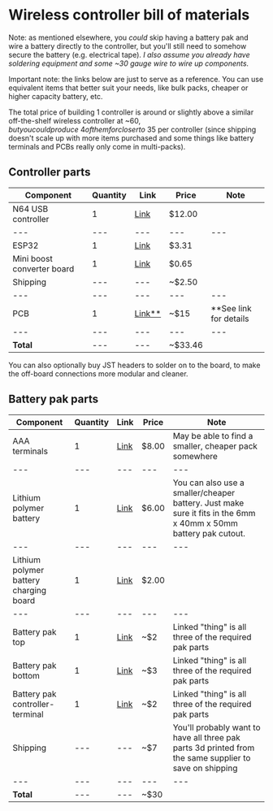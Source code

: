 # Wireless controller bill of materials
Note: as mentioned elsewhere, you *could* skip having a battery pak and wire a battery directly to the controller, but you'll still need to somehow secure the battery (e.g. electrical tape). *I also assume you already have soldering equipment and some ~30 gauge wire to wire up components.*

Important note: the links below are just to serve as a reference. You can use equivalent items that better suit your needs, like bulk packs, cheaper or higher capacity battery, etc.

The total price of building 1 controller is around or slightly above a similar off-the-shelf wireless controller at ~$60, but you could produce ~4 of them for closer to ~$35 per controller (since shipping doesn't scale up with more items purchased and some things like battery terminals and PCBs really only come in multi-packs).

## Controller parts

Component | Quantity | Link | Price | Note
--- | --- | --- | --- | ---
N64 USB controller | 1 | [Link](https://www.amazon.com/Classic-Controller-iNNEXT-Joystick-Raspberry/dp/B0744DW55H) | $12.00 | 
--- | --- | --- | --- | ---
ESP32 | 1 | [Link](https://www.aliexpress.com/item/32864722159.html) | $3.31 | 
Mini boost converter board | 1 | [Link](https://www.aliexpress.com/item/4000322419351.html) | $0.65 | 
Shipping | --- | --- | ~$2.50 | 
--- | --- | --- | --- | ---
PCB | 1 | [Link**](https://github.com/sfraint/wireless-n64-controller/blob/main/pcb/ordering.md) | ~$15 | **See link for details
--- | --- | --- | --- | ---
**Total** | --- | --- | ~$33.46 | 

You can also optionally buy JST headers to solder on to the board, to make the off-board connections more modular and cleaner.

## Battery pak parts

Component | Quantity | Link | Price | Note
--- | --- | --- | --- | ---
AAA terminals | 1 | [Link](https://www.amazon.com/12Pairs-Battery-Negative-Positive-Conversion/dp/B08Y5HVKLH) | $8.00 | May be able to find a smaller, cheaper pack somewhere
--- | --- | --- | --- | ---
Lithium polymer battery | 1 | [Link](https://www.aliexpress.com/item/1005003258173852.html) | $6.00 | You can also use a smaller/cheaper battery. Just make sure it fits in the 6mm x 40mm x 50mm battery pak cutout.
--- | --- | --- | --- | ---
Lithium polymer battery charging board | 1 | [Link](https://www.aliexpress.com/item/4000522397541.html) | $2.00 | 
--- | --- | --- | --- | ---
Battery pak top | 1 | [Link](https://www.thingiverse.com/thing:5028827) | ~$2 | Linked "thing" is all three of the required pak parts
Battery pak bottom | 1 | [Link](https://www.thingiverse.com/thing:5028827) | ~$3 | Linked "thing" is all three of the required pak parts
Battery pak controller-terminal | 1 | [Link](https://www.thingiverse.com/thing:5028827) | ~$2 | Linked "thing" is all three of the required pak parts
Shipping | --- | --- | ~$7 | You'll probably want to have all three pak parts 3d printed from the same supplier to save on shipping
--- | --- | --- | --- | ---
**Total** | --- | --- | ~$30 | 


